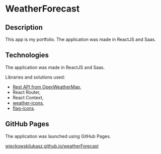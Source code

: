 # WeatherForecast

## Description

This app is my portfolio. The application was made in ReactJS and Saas.

## Technologies

The application was made in ReactJS and Saas.

Libraries and solutions used:
- [Rest API from OpenWeatherMap](https://openweathermap.org/api),
- React Router,
- React Context,
- [weather-icons](https://github.com/erikflowers/weather-icons),
- [flag-icons](https://github.com/lipis/flag-icons).


## GitHub Pages

The application was launched using GitHub Pages. 

[wieckowskilukasz.github.io/weatherForecast](https://wieckowskilukasz.github.io/portfolio)
